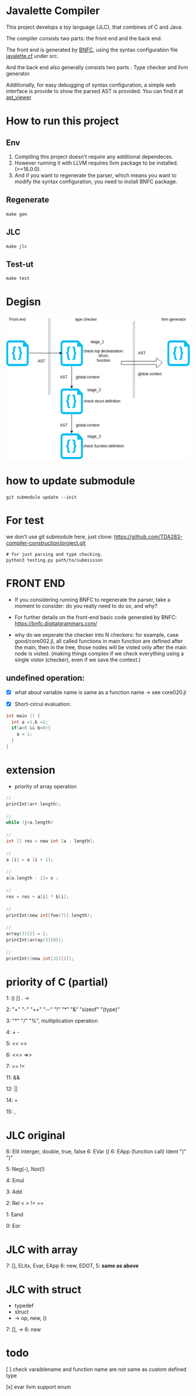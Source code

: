 # Javalette Compiler
This project develops a toy language (JLC), that combines of C and Java.

The compiler consists two parts: the front end and the back end.

The front end is generated by [BNFC](https://bnfc.digitalgrammars.com/), using the syntax configuration file [javalette.cf](./src/Javalette.cf) under src.

And the back end also generally consists two parts : Type checker and llvm generator. 

Additionally, for easy debugging of syntax configuration, a simple web interface is provide to show the parsed AST is provided. You can find it at [ast_viewer](./ast_viewer/)

# How to run this project

## Env
1. Compiling this project doesn't require any additional dependeces. 
2. However running it with LLVM requires llvm package to be installed. (>=16.0.0).
3. And if you want to regenerate the parser, which means you want to modify the syntax configuration, you need to install BNFC package. 

## Regenerate 
```shell 
make gen
```

## JLC
```
make jlc
```

## Test-ut
```
make test
```


# Degisn 
![img](./doc/type_checker.png)

# how to update submodule
```
git submodule update --init
```

# For test
we don't use git submodule here, just clone: https://github.com/TDA283-compiler-construction/project.git

```
# for just parsing and type checking.
python3 testing.py path/to/submission 
```


# FRONT END
+ If you considering running BNFC to regenerate the parser, take a moment to consider: do you really need to do so, and why?

+ For further details on the front-end basic code generated by BNFC: https://bnfc.digitalgrammars.com/


+ why do we seperate the checker into N checkers: for example, case good/core002.jl, all called functions in main function are defined after the main, then in the tree, those nodes will be visted only after the main node is visted. (making things complex if we check everything using a single vistor (checker), even if we save the context.)

## undefined operation: 
- [x] what about variable name is same as a function name -> see core020.jl

- [x] Short-circui evaluation:
```c
int main () {
  int a =1,b =2;
  if(a<0 && b>0){
    a = 1;
  }
}
```

# extension 

+ priority of array operation 
``` c 
//
printInt(arr.length);

//
while (j<a.length) 

// 
int [] res = new int [a . length];

//
a [i] = a [i + 1];

// 
a[a.length - 1]= x ;

//
res = res + a[i] * b[i];

//
printInt(new int[foo(7)].length);

//
array(3)[2] = 1;
printInt(array(3)[0]);

//
printInt((new int[3])[2]);
```

# priority of C (partial) 

1: () [] . ->

2: "+" "-" "++" "--" "!" "*" "&" "sizeof" "(type)"

3: "*" "/" "%", multiplication operation

4: + - 

5: << >>

6: <<= =>>

7: == !=

11: &&

12: ||

14: = 

15: ,


# JLC original

6: Elit  interger, double, true, false
6: EVar ()
6: EApp (function call) Ident "(" ")"

5: Neg(-), Not(!)

4: Emul 

3: Add

2: Rel < > != ==

1: Eand

0: Eor

# JLC with array
7: [], ELitx, Evar, EApp
6: new, EDOT, 
5: **same as above**

# JLC with struct 
+ typedef 
+ struct
+ -> op, new, ()

7: [], ->
6: new


# todo 
[ ] check varaiblename and function name 
are not same as custom defined type

[x] evar llvm support enum

